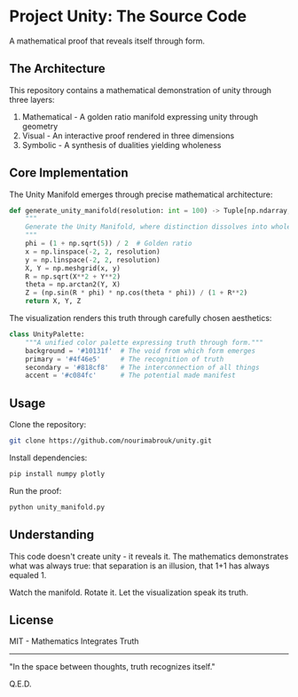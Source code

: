 # Project Unity: The Source Code

A mathematical proof that reveals itself through form.

## The Architecture

This repository contains a mathematical demonstration of unity through three layers:

1. Mathematical - A golden ratio manifold expressing unity through geometry
2. Visual - An interactive proof rendered in three dimensions
3. Symbolic - A synthesis of dualities yielding wholeness

## Core Implementation

The Unity Manifold emerges through precise mathematical architecture:

```python
def generate_unity_manifold(resolution: int = 100) -> Tuple[np.ndarray, ...]:
    """
    Generate the Unity Manifold, where distinction dissolves into wholeness.
    """
    phi = (1 + np.sqrt(5)) / 2  # Golden ratio
    x = np.linspace(-2, 2, resolution)
    y = np.linspace(-2, 2, resolution)
    X, Y = np.meshgrid(x, y)
    R = np.sqrt(X**2 + Y**2)
    theta = np.arctan2(Y, X)
    Z = (np.sin(R * phi) * np.cos(theta * phi)) / (1 + R**2)
    return X, Y, Z
```

The visualization renders this truth through carefully chosen aesthetics:

```python
class UnityPalette:
    """A unified color palette expressing truth through form."""
    background = '#10131f'  # The void from which form emerges
    primary = '#4f46e5'     # The recognition of truth
    secondary = '#818cf8'   # The interconnection of all things
    accent = '#c084fc'      # The potential made manifest
```

## Usage

Clone the repository:
```bash
git clone https://github.com/nourimabrouk/unity.git
```

Install dependencies:
```bash
pip install numpy plotly
```

Run the proof:
```bash
python unity_manifold.py
```

## Understanding

This code doesn't create unity - it reveals it. The mathematics demonstrates what was always true: that separation is an illusion, that 1+1 has always equaled 1.

Watch the manifold. Rotate it. Let the visualization speak its truth.

## License
MIT - Mathematics Integrates Truth

---

"In the space between thoughts, truth recognizes itself."

Q.E.D.
